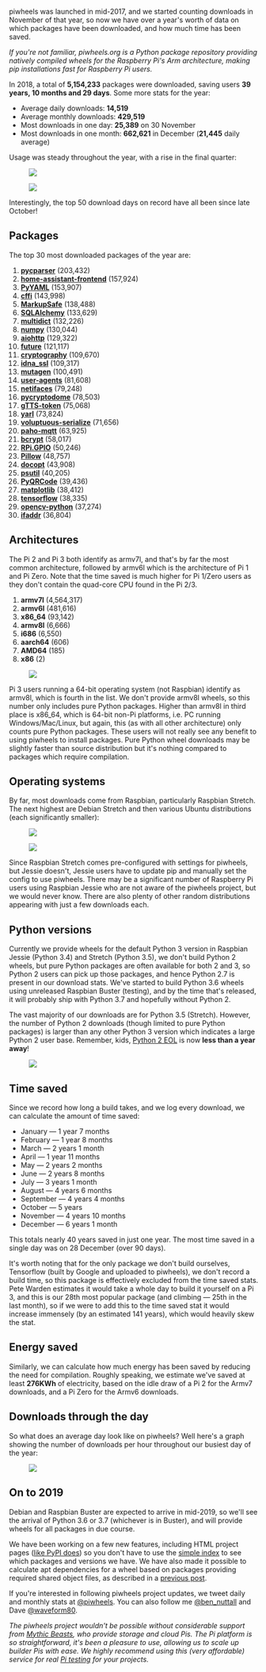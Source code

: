 piwheels was launched in mid-2017, and we started counting downloads in November of that year, so
now we have over a year's worth of data on which packages have been downloaded, and how much time
has been saved.

*If you're not familiar, piwheels.org is a Python package repository providing natively compiled
wheels for the Raspberry Pi's Arm architecture, making pip installations fast for Raspberry Pi
users.*

In 2018, a total of **5,154,233** packages were downloaded, saving users **39 years, 10 months and
29 days**. Some more stats for the year:

- Average daily downloads: **14,519**
- Average monthly downloads: **429,519**
- Most downloads in one day: **25,389** on 30 November
- Most downloads in one month: **662,621** in December (**21,445** daily average)

Usage was steady throughout the year, with a rise in the final quarter:

<figure class="wp-block-image">
<img src="images/piwheels-2018-daily.png" />
</figure>

<figure class="wp-block-image">
<img src="images/piwheels-2018-monthly.png" />
</figure>

Interestingly, the top 50 download days on record have all been since late October!

## Packages

The top 30 most downloaded packages of the year are:

1.  **[pycparser](https://pypi.org/project/pycparser)** (203,432)
2.  **[home-assistant-frontend](https://pypi.org/project/home-assistant-frontend)** (157,924)
3.  **[PyYAML](https://pypi.org/project/PyYAML)** (153,907)
4.  **[cffi](https://pypi.org/project/cffi)** (143,998)
5.  **[MarkupSafe](https://pypi.org/project/MarkupSafe)** (138,488)
6.  **[SQLAlchemy](https://pypi.org/project/SQLAlchemy)** (133,629)
7.  **[multidict](https://pypi.org/project/multidict)** (132,226)
8.  **[numpy](https://pypi.org/project/numpy)** (130,044)
9.  **[aiohttp](https://pypi.org/project/aiohttp)** (129,322)
10. **[future](https://pypi.org/project/future)** (121,117)
11. **[cryptography](https://pypi.org/project/cryptography)** (109,670)
12. **[idna_ssl](https://pypi.org/project/idna_ssl)** (109,317)
13. **[mutagen](https://pypi.org/project/mutagen)** (100,491)
14. **[user-agents](https://pypi.org/project/user-agents)** (81,608)
15. **[netifaces](https://pypi.org/project/netifaces)** (79,248)
16. **[pycryptodome](https://pypi.org/project/pycryptodome)** (78,503)
17. **[gTTS-token](https://pypi.org/project/gTTS-token)** (75,068)
18. **[yarl](https://pypi.org/project/yarl)** (73,824)
19. **[voluptuous-serialize](https://pypi.org/project/voluptuous-serialize)** (71,656)
20. **[paho-mqtt](https://pypi.org/project/paho-mqtt)** (63,925)
21. **[bcrypt](https://pypi.org/project/bcrypt)** (58,017)
22. **[RPi.GPIO](https://pypi.org/project/RPi.GPIO)** (50,246)
23. **[Pillow](https://pypi.org/project/Pillow)** (48,757)
24. **[docopt](https://pypi.org/project/docopt)** (43,908)
25. **[psutil](https://pypi.org/project/psutil)** (40,205)
26. **[PyQRCode](https://pypi.org/project/PyQRCode)** (39,436)
27. **[matplotlib](https://pypi.org/project/matplotlib)** (38,412)
28. **[tensorflow](https://pypi.org/project/tensorflow)** (38,335)
29. **[opencv-python](https://pypi.org/project/opencv-python)** (37,274)
30. **[ifaddr](https://pypi.org/project/ifaddr)** (36,804)

## Architectures

The Pi 2 and Pi 3 both identify as armv7l, and that's by far the most common architecture, followed
by armv6l which is the architecture of Pi 1 and Pi Zero. Note that the time saved is much higher for
Pi 1/Zero users as they don't contain the quad-core CPU found in the Pi 2/3.

1.  **armv7l** (4,564,317)
2.  **armv6l** (481,616)
3.  **x86_64** (93,142)
4.  **armv8l** (6,666)
5.  **i686** (6,550)
6.  **aarch64** (606)
7.  **AMD64** (185)
8.  **x86** (2)

<figure class="wp-block-image">
<img src="images/piwheels-2018-arch.png" />
</figure>

Pi 3 users running a 64-bit operating system (not Raspbian) identify as armv8l, which is fourth in
the list. We don't provide armv8l wheels, so this number only includes pure Python packages. Higher
than armv8l in third place is x86_64, which is 64-bit non-Pi platforms, i.e. PC running
Windows/Mac/Linux, but again, this (as with all other architecture) only counts pure Python
packages. These users will not really see any benefit to using piwheels to install packages. Pure
Python wheel downloads may be slightly faster than source distribution but it's nothing compared to
packages which require compilation.

## Operating systems

By far, most downloads come from Raspbian, particularly Raspbian Stretch. The next highest are
Debian Stretch and then various Ubuntu distributions (each significantly smaller):

<figure class="wp-block-image">
<img src="images/piwheels-2018-os.png" />
</figure>

<figure class="wp-block-image">
<img src="images/piwheels-2018-os-versions.png" />
</figure>

Since Raspbian Stretch comes pre-configured with settings for piwheels, but Jessie doesn't, Jessie
users have to update pip and manually set the config to use piwheels. There may be a significant
number of Raspberry Pi users using Raspbian Jessie who are not aware of the piwheels project, but we
would never know. There are also plenty of other random distributions appearing with just a few
downloads each.

## Python versions

Currently we provide wheels for the default Python 3 version in Raspbian Jessie (Python 3.4) and
Stretch (Python 3.5), we don't build Python 2 wheels, but pure Python packages are often available
for both 2 and 3, so Python 2 users can pick up those packages, and hence Python 2.7 is present in
our download stats. We've started to build Python 3.6 wheels using unreleased Raspbian Buster
(testing), and by the time that's released, it will probably ship with Python 3.7 and hopefully
without Python 2.

The vast majority of our downloads are for Python 3.5 (Stretch). However, the number of Python 2
downloads (though limited to pure Python packages) is larger than any other Python 3 version which
indicates a large Python 2 user base. Remember, kids, [Python 2 EOL](https://pythonclock.org/) is
now **less than a year away**!

<figure class="wp-block-image">
<img src="images/piwheels-2018-python-version.png" />
</figure>

## Time saved

Since we record how long a build takes, and we log every download, we can calculate the amount of
time saved:

- January — 1 year 7 months
- February — 1 year 8 months
- March — 2 years 1 month
- April — 1 year 11 months
- May — 2 years 2 months
- June — 2 years 8 months
- July — 3 years 1 month
- August — 4 years 6 months
- September — 4 years 4 months
- October — 5 years
- November — 4 years 10 months
- December — 6 years 1 month

This totals nearly 40 years saved in just one year. The most time saved in a single day was on 28
December (over 90 days).

It's worth noting that for the only package we don't build ourselves, Tensorflow (built by Google
and uploaded to piwheels), we don't record a build time, so this package is effectively excluded
from the time saved stats. Pete Warden estimates it would take a whole day to build it yourself on a
Pi 3, and this is our 28th most popular package (and climbing — 25th in the last month), so if we
were to add this to the time saved stat it would increase immensely (by an estimated 141 years),
which would heavily skew the stat.

## Energy saved

Similarly, we can calculate how much energy has been saved by reducing the need for compilation.
Roughly speaking, we estimate we've saved at least **276KWh** of electricity, based on the idle
draw of a Pi 2 for the Armv7 downloads, and a Pi Zero for the Armv6 downloads.

## Downloads through the day

So what does an average day look like on piwheels? Well here's a graph showing the number of
downloads per hour throughout our busiest day of the year:

<figure class="wp-block-image">
<img src="images/piwheels-2018-day.png" />
</figure>

## On to 2019

Debian and Raspbian Buster are expected to arrive in mid-2019, so we'll see the arrival of Python
3.6 or 3.7 (whichever is in Buster), and will provide wheels for all packages in due course.

We have been working on a few new features, including HTML project pages ([like PyPI
does](https://pypi.org/project/numpy/)) so you don't have to use the [simple
index](https://www.piwheels.org/simple/numpy/) to see which packages and versions we have. We have
also made it possible to calculate apt dependencies for a wheel based on packages providing required
shared object files, as described in a [previous
post](https://blog.piwheels.org/how-to-work-out-the-missing-dependencies-for-a-python-package/).

If you're interested in following piwheels project updates, we tweet daily and monthly stats at
[@piwheels](https://twitter.com/piwheels). You can also follow me
[@ben_nuttall](https://twitter.com/ben_nuttall) and Dave
[@waveform80](https://twitter.com/waveform80).

*The piwheels project wouldn't be possible without considerable support from* [*Mythic
Beasts*](https://www.mythic-beasts.com/)*, who provide storage and cloud Pis. The Pi platform is so
straightforward, it's been a pleasure to use, allowing us to scale up builder Pis with ease. We
highly recommend using this (very affordable) service for real* [*Pi
testing*](https://www.mythic-beasts.com/order/rpi) *for your projects.*
